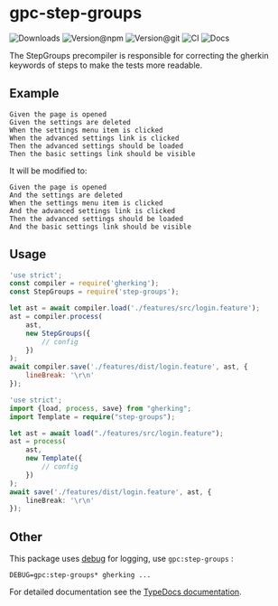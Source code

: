 # gpc-step-groups

![Downloads](https://img.shields.io/npm/dw/gpc-step-groups?style=flat-square)
![Version@npm](https://img.shields.io/npm/v/gpc-step-groups?label=version%40npm&style=flat-square)
![Version@git](https://img.shields.io/github/package-json/v/gherking/gpc-step-groups/master?label=version%40git&style=flat-square)
![CI](https://img.shields.io/github/workflow/status/gherking/gpc-step-groups/CI/master?label=ci&style=flat-square)
![Docs](https://img.shields.io/github/workflow/status/gherking/gpc-step-groups/Docs/master?label=docs&style=flat-square)

The StepGroups precompiler is responsible for correcting the gherkin keywords of steps to make the tests more readable.

## Example

```gherkin
Given the page is opened
Given the settings are deleted
When the settings menu item is clicked
When the advanced settings link is clicked
Then the advanced settings should be loaded
Then the basic settings link should be visible
```
It will be modified to:

```gherkin
Given the page is opened
And the settings are deleted
When the settings menu item is clicked
And the advanced settings link is clicked
Then the advanced settings should be loaded
And the basic settings link should be visible
```

## Usage

```javascript
'use strict';
const compiler = require('gherking');
const StepGroups = require('step-groups');

let ast = await compiler.load('./features/src/login.feature');
ast = compiler.process(
    ast,
    new StepGroups({
        // config
    })
);
await compiler.save('./features/dist/login.feature', ast, {
    lineBreak: '\r\n'
});
```

```typescript
'use strict';
import {load, process, save} from "gherking";
import Template = require("step-groups");

let ast = await load("./features/src/login.feature");
ast = process(
    ast,
    new Template({
        // config
    })
);
await save('./features/dist/login.feature', ast, {
    lineBreak: '\r\n'
});
```
## Other

This package uses [debug](https://www.npmjs.com/package/debug) for logging, use `gpc:step-groups` :

```shell
DEBUG=gpc:step-groups* gherking ...
```

For detailed documentation see the [TypeDocs documentation](https://gherking.github.io/step-groups/).
